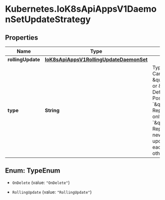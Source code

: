 # Kubernetes.IoK8sApiAppsV1DaemonSetUpdateStrategy

## Properties

Name | Type | Description | Notes
------------ | ------------- | ------------- | -------------
**rollingUpdate** | [**IoK8sApiAppsV1RollingUpdateDaemonSet**](IoK8sApiAppsV1RollingUpdateDaemonSet.md) |  | [optional] 
**type** | **String** | Type of daemon set update. Can be \&quot;RollingUpdate\&quot; or \&quot;OnDelete\&quot;. Default is RollingUpdate.  Possible enum values:  - &#x60;\&quot;OnDelete\&quot;&#x60; Replace the old daemons only when it&#39;s killed  - &#x60;\&quot;RollingUpdate\&quot;&#x60; Replace the old daemons by new ones using rolling update i.e replace them on each node one after the other. | [optional] 



## Enum: TypeEnum


* `OnDelete` (value: `"OnDelete"`)

* `RollingUpdate` (value: `"RollingUpdate"`)




